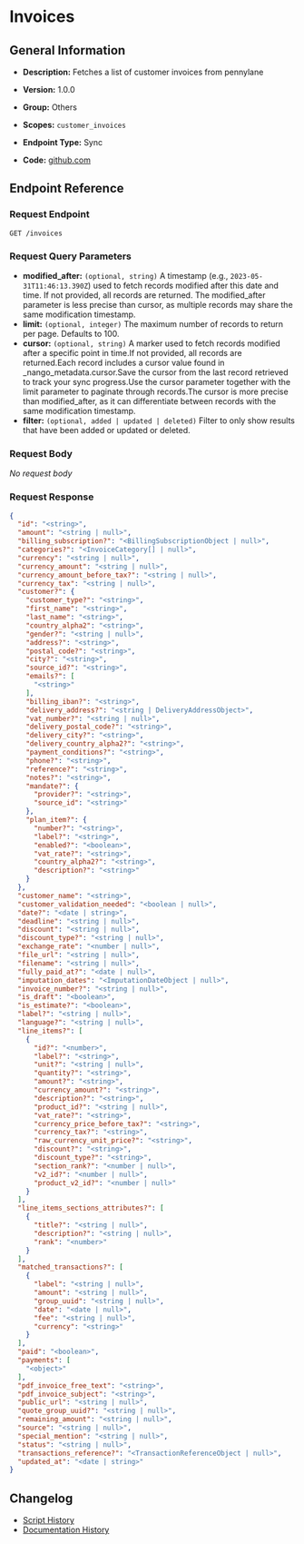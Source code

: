 <!-- BEGIN GENERATED CONTENT -->
# Invoices

## General Information

- **Description:** Fetches a list of customer invoices from pennylane

- **Version:** 1.0.0
- **Group:** Others
- **Scopes:** `customer_invoices`
- **Endpoint Type:** Sync
- **Code:** [github.com](https://github.com/NangoHQ/integration-templates/tree/main/integrations/pennylane/syncs/invoices.ts)


## Endpoint Reference

### Request Endpoint

`GET /invoices`

### Request Query Parameters

- **modified_after:** `(optional, string)` A timestamp (e.g., `2023-05-31T11:46:13.390Z`) used to fetch records modified after this date and time. If not provided, all records are returned. The modified_after parameter is less precise than cursor, as multiple records may share the same modification timestamp.
- **limit:** `(optional, integer)` The maximum number of records to return per page. Defaults to 100.
- **cursor:** `(optional, string)` A marker used to fetch records modified after a specific point in time.If not provided, all records are returned.Each record includes a cursor value found in _nango_metadata.cursor.Save the cursor from the last record retrieved to track your sync progress.Use the cursor parameter together with the limit parameter to paginate through records.The cursor is more precise than modified_after, as it can differentiate between records with the same modification timestamp.
- **filter:** `(optional, added | updated | deleted)` Filter to only show results that have been added or updated or deleted.

### Request Body

_No request body_

### Request Response

```json
{
  "id": "<string>",
  "amount": "<string | null>",
  "billing_subscription?": "<BillingSubscriptionObject | null>",
  "categories?": "<InvoiceCategory[] | null>",
  "currency": "<string | null>",
  "currency_amount": "<string | null>",
  "currency_amount_before_tax?": "<string | null>",
  "currency_tax": "<string | null>",
  "customer?": {
    "customer_type?": "<string>",
    "first_name": "<string>",
    "last_name": "<string>",
    "country_alpha2": "<string>",
    "gender?": "<string | null>",
    "address?": "<string>",
    "postal_code?": "<string>",
    "city?": "<string>",
    "source_id?": "<string>",
    "emails?": [
      "<string>"
    ],
    "billing_iban?": "<string>",
    "delivery_address?": "<string | DeliveryAddressObject>",
    "vat_number?": "<string | null>",
    "delivery_postal_code?": "<string>",
    "delivery_city?": "<string>",
    "delivery_country_alpha2?": "<string>",
    "payment_conditions?": "<string>",
    "phone?": "<string>",
    "reference?": "<string>",
    "notes?": "<string>",
    "mandate?": {
      "provider?": "<string>",
      "source_id": "<string>"
    },
    "plan_item?": {
      "number?": "<string>",
      "label?": "<string>",
      "enabled?": "<boolean>",
      "vat_rate?": "<string>",
      "country_alpha2?": "<string>",
      "description?": "<string>"
    }
  },
  "customer_name": "<string>",
  "customer_validation_needed": "<boolean | null>",
  "date?": "<date | string>",
  "deadline": "<string | null>",
  "discount": "<string | null>",
  "discount_type?": "<string | null>",
  "exchange_rate": "<number | null>",
  "file_url": "<string | null>",
  "filename": "<string | null>",
  "fully_paid_at?": "<date | null>",
  "imputation_dates": "<ImputationDateObject | null>",
  "invoice_number?": "<string | null>",
  "is_draft": "<boolean>",
  "is_estimate?": "<boolean>",
  "label?": "<string | null>",
  "language?": "<string | null>",
  "line_items?": [
    {
      "id?": "<number>",
      "label?": "<string>",
      "unit?": "<string | null>",
      "quantity?": "<string>",
      "amount?": "<string>",
      "currency_amount?": "<string>",
      "description?": "<string>",
      "product_id?": "<string | null>",
      "vat_rate?": "<string>",
      "currency_price_before_tax?": "<string>",
      "currency_tax?": "<string>",
      "raw_currency_unit_price?": "<string>",
      "discount?": "<string>",
      "discount_type?": "<string>",
      "section_rank?": "<number | null>",
      "v2_id?": "<number | null>",
      "product_v2_id?": "<number | null>"
    }
  ],
  "line_items_sections_attributes?": [
    {
      "title?": "<string | null>",
      "description?": "<string | null>",
      "rank": "<number>"
    }
  ],
  "matched_transactions?": [
    {
      "label": "<string | null>",
      "amount": "<string | null>",
      "group_uuid": "<string | null>",
      "date": "<date | null>",
      "fee": "<string | null>",
      "currency": "<string>"
    }
  ],
  "paid": "<boolean>",
  "payments": [
    "<object>"
  ],
  "pdf_invoice_free_text": "<string>",
  "pdf_invoice_subject": "<string>",
  "public_url": "<string | null>",
  "quote_group_uuid?": "<string | null>",
  "remaining_amount": "<string | null>",
  "source": "<string | null>",
  "special_mention": "<string | null>",
  "status": "<string | null>",
  "transactions_reference?": "<TransactionReferenceObject | null>",
  "updated_at": "<date | string>"
}
```

## Changelog

- [Script History](https://github.com/NangoHQ/integration-templates/commits/main/integrations/pennylane/syncs/invoices.ts)
- [Documentation History](https://github.com/NangoHQ/integration-templates/commits/main/integrations/pennylane/syncs/invoices.md)

<!-- END  GENERATED CONTENT -->

